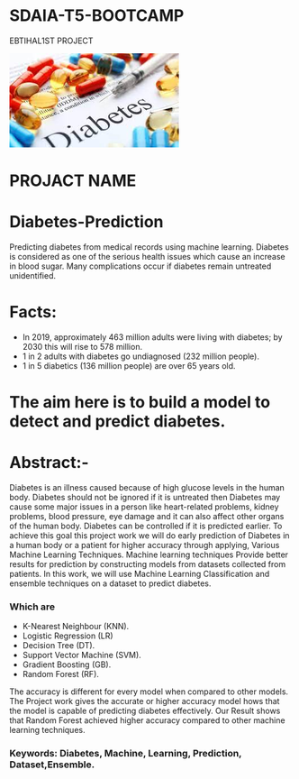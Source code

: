 # SDAIA-T5-BOOTCAMP
EBTIHAL1ST PROJECT

![DM.jpg](DM.jpg)

# PROJACT NAME 
# Diabetes-Prediction 

Predicting diabetes from medical records using machine learning. 
Diabetes is considered as one of the serious health issues which cause an increase in blood sugar. Many complications occur if diabetes remain untreated unidentified.

# Facts:
* In 2019, approximately 463 million adults were living with diabetes; by 2030 this will rise to 578 million.
* 1 in 2 adults with diabetes go undiagnosed (232 million people).
* 1 in 5 diabetics (136 million people) are over 65 years old.

# The aim here is to build a model to detect and predict diabetes.

# Abstract:-  
Diabetes is an illness caused because of high glucose levels in the human body. Diabetes should not be ignored if it is untreated then Diabetes may cause some major issues in a person like heart-related problems, kidney problems, blood pressure, eye damage and it can also affect other organs of the human body. Diabetes can be controlled if it is predicted earlier. To achieve this goal this project work we will do early prediction of Diabetes in a human body or a patient for higher accuracy through applying, Various Machine Learning Techniques. Machine learning techniques Provide better results for prediction by constructing models from datasets collected from patients. In this work, we will use Machine Learning Classification and ensemble techniques on a dataset to predict diabetes.

### Which are  
* K-Nearest Neighbour (KNN).
* Logistic Regression (LR)
* Decision Tree (DT).
* Support Vector Machine (SVM).
* Gradient Boosting (GB).
* Random Forest (RF).

The accuracy is different for every model when compared to other models. The Project work gives the accurate or higher accuracy model  hows that the model is capable of predicting diabetes effectively. Our Result shows that Random Forest achieved higher accuracy compared to other machine learning techniques. 

### Keywords: Diabetes, Machine, Learning, Prediction, Dataset,Ensemble.

